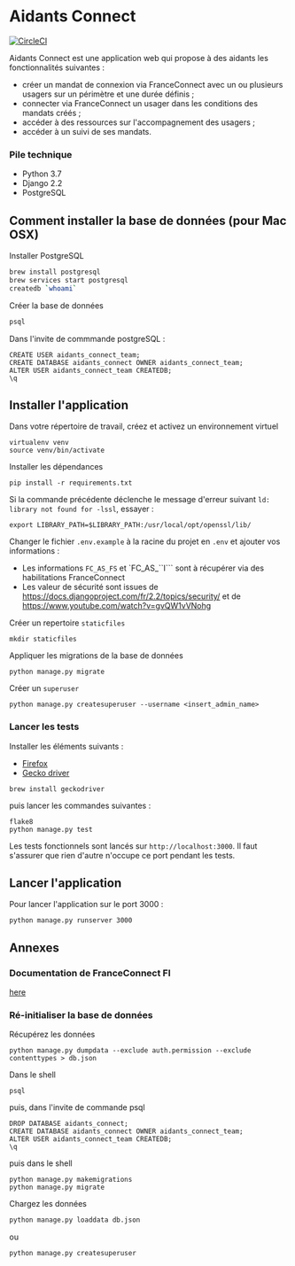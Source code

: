 # Aidants Connect
[![CircleCI](https://circleci.com/gh/betagouv/Aidants_Connect/tree/master.svg?style=svg)](https://circleci.com/gh/betagouv/Aidants_Connect/tree/master)

Aidants Connect est une application web qui propose à des aidants les fonctionnalités suivantes :
- créer un mandat de connexion via FranceConnect avec un ou plusieurs usagers sur un périmètre et une durée définis ;
- connecter via FranceConnect un usager dans les conditions des mandats créés ;
- accéder à des ressources sur l'accompagnement des usagers ;
- accéder à un suivi de ses mandats.

### Pile technique
- Python 3.7
- Django 2.2
- PostgreSQL

## Comment installer la base de données (pour Mac OSX)

Installer PostgreSQL
```sh
brew install postgresql
brew services start postgresql
createdb `whoami`
```

Créer la base de données
```sh
psql
```

Dans l'invite de commmande postgreSQL :
```
CREATE USER aidants_connect_team;
CREATE DATABASE aidants_connect OWNER aidants_connect_team;
ALTER USER aidants_connect_team CREATEDB;
\q
```

## Installer l'application

Dans votre répertoire de travail, créez et activez un environnement virtuel
```
virtualenv venv
source venv/bin/activate
```

Installer les dépendances

```
pip install -r requirements.txt
```

Si la commande précédente déclenche le message d'erreur suivant `ld: library not found for -lssl`, essayer :
```
export LIBRARY_PATH=$LIBRARY_PATH:/usr/local/opt/openssl/lib/
```

Changer le fichier `.env.example` à la racine du projet en `.env` et ajouter vos informations :
- Les informations `FC_AS_FS` et `FC_AS_``I``` sont à récupérer via des habilitations FranceConnect
- Les valeur de sécurité sont issues de https://docs.djangoproject.com/fr/2.2/topics/security/ et de https://www.youtube.com/watch?v=gvQW1vVNohg

Créer un repertoire `staticfiles` 
```
mkdir staticfiles
```

Appliquer les migrations de la base de données
```
python manage.py migrate
```

Créer un `superuser`
```
python manage.py createsuperuser --username <insert_admin_name> 
```

### Lancer les tests
Installer les éléments suivants :
- [Firefox](https://www.mozilla.org/fr/firefox/download/thanks/)
- [Gecko driver](https://github.com/mozilla/geckodriver/releases)

```
brew install geckodriver
```
puis lancer les commandes suivantes :

```
flake8
python manage.py test
```

Les tests fonctionnels sont lancés sur `http://localhost:3000`.
Il faut s'assurer que rien d'autre n'occupe ce port pendant les tests.

## Lancer l'application

Pour lancer l'application sur le port 3000 :
```
python manage.py runserver 3000
```

## Annexes
### Documentation de FranceConnect FI 
[here](https://partenaires.franceconnect.gouv.fr/fcp/fournisseur-identite)

### Ré-initialiser la base de données

Récupérez les données
```
python manage.py dumpdata --exclude auth.permission --exclude contenttypes > db.json
```
Dans le shell
```
psql
```
puis, dans l'invite de commande psql
```
DROP DATABASE aidants_connect;
CREATE DATABASE aidants_connect OWNER aidants_connect_team;
ALTER USER aidants_connect_team CREATEDB;
\q
```

puis dans le shell
```
python manage.py makemigrations
python manage.py migrate
```
Chargez les données
```bash
python manage.py loaddata db.json
```
ou 
```
python manage.py createsuperuser
```


